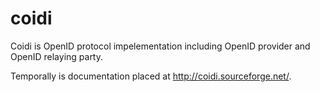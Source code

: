 # coidi
Coidi is OpenID protocol impelementation including OpenID provider and OpenID relaying party.

Temporally is documentation placed at http://coidi.sourceforge.net/.
